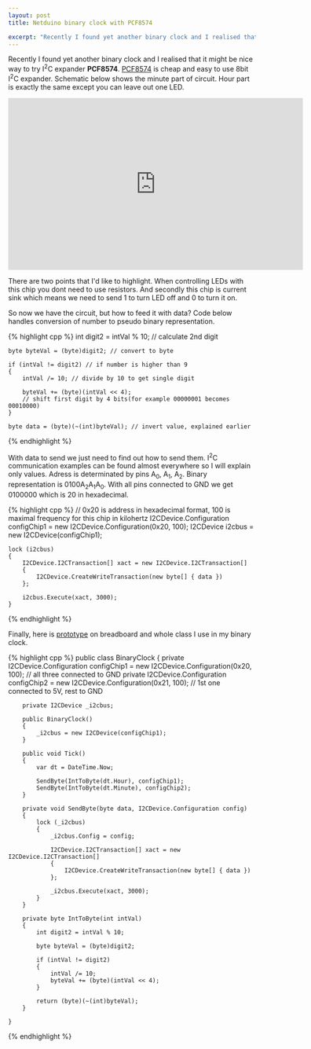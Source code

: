 ```yaml
---
layout: post
title: Netduino binary clock with PCF8574

excerpt: "Recently I found yet another binary clock and I realised that it might be nice way to try I<sup>2</sup>C expander **PCF8574**."
---
```


Recently I found yet another binary clock and I realised that it might be nice way to try I<sup>2</sup>C expander **PCF8574**. [PCF8574][1] is cheap and easy to use 8bit I<sup>2</sup>C expander. Schematic below shows the minute part of circuit. Hour part is exactly the same except you can leave out one LED.

<iframe width="600" height="350" frameborder="0" src="http://c.circuitbee.com/build/r/schematic-embed.html?id=0000000192"></iframe>

There are two points that I'd like to highlight. When controlling LEDs with this chip you dont need to use resistors. And secondly this chip is current sink which means we need to send 1 to turn LED off and 0 to turn it on.

So now we have the circuit, but how to feed it with data? Code below handles conversion of number to pseudo binary representation.

{% highlight cpp %}
    int digit2 = intVal % 10; // calculate 2nd digit

    byte byteVal = (byte)digit2; // convert to byte

    if (intVal != digit2) // if number is higher than 9
    {
        intVal /= 10; // divide by 10 to get single digit

        byteVal += (byte)(intVal << 4);
        // shift first digit by 4 bits(for example 00000001 becomes 00010000)
    }

    byte data = (byte)(~(int)byteVal); // invert value, explained earlier
{% endhighlight %}

With data to send we just need to find out how to send them. I<sup>2</sup>C communication examples can be found almost everywhere so I will explain only values. Adress is determinated by pins A<sub>0</sub>, A<sub>1</sub>, A<sub>2</sub>. Binary representation is 0100A<sub>2</sub>A<sub>1</sub>A<sub>0</sub>. With all pins connected to GND we get 0100000 which is 20 in hexadecimal.

{% highlight cpp %}
    // 0x20 is address in hexadecimal format, 100 is maximal frequency for this chip in kilohertz
    I2CDevice.Configuration configChip1 = new I2CDevice.Configuration(0x20, 100);
    I2CDevice i2cbus = new I2CDevice(configChip1);

    lock (i2cbus)
    {
        I2CDevice.I2CTransaction[] xact = new I2CDevice.I2CTransaction[]
        {                  
            I2CDevice.CreateWriteTransaction(new byte[] { data })
        };

        i2cbus.Execute(xact, 3000);
    }
{% endhighlight %}

Finally, here is [prototype][2] on breadboard and whole class I use in my binary clock.

{% highlight cpp %}
    public class BinaryClock
    {
        private I2CDevice.Configuration configChip1 = new I2CDevice.Configuration(0x20, 100);
        // all three connected to GND
        private I2CDevice.Configuration configChip2 = new I2CDevice.Configuration(0x21, 100);
        // 1st one connected to 5V, rest to GND

        private I2CDevice _i2cbus;

        public BinaryClock()
        {
            _i2cbus = new I2CDevice(configChip1);
        }

        public void Tick()
        {
            var dt = DateTime.Now;

            SendByte(IntToByte(dt.Hour), configChip1);
            SendByte(IntToByte(dt.Minute), configChip2);
        }

        private void SendByte(byte data, I2CDevice.Configuration config)
        {
            lock (_i2cbus)
            {
                _i2cbus.Config = config;

                I2CDevice.I2CTransaction[] xact = new I2CDevice.I2CTransaction[]
                {                  
                    I2CDevice.CreateWriteTransaction(new byte[] { data })
                };

                _i2cbus.Execute(xact, 3000);
            }
        }

        private byte IntToByte(int intVal)
        {
            int digit2 = intVal % 10;

            byte byteVal = (byte)digit2;

            if (intVal != digit2)
            {
                intVal /= 10;
                byteVal += (byte)(intVal << 4);
            }

            return (byte)(~(int)byteVal);
        }

    }
{% endhighlight %}

  [1]: http://www.gme.cz/i-o-obvody-multifunkcni-periferie/pcf8574p-p433-053/ "Link to czech shop"
  [2]: /public/binary_clock.jpg